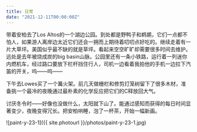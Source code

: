 ```yaml
---
title: 日常
date: "2021-12-11T00:00:00Z"
---
```


带着安柏去了Los Altos的一个湖边公园。到处都是野鸭子和鹈鹕，它们一点都不怕人，如果游人离岸边太近它们还会一拥而上期待着叨叨点好吃的。继续走着有一片大草坪。美国似乎最不缺的就是草坪。看起来空空旷旷却需要很多时间去维护。远处是去年被烧成炭的big basin山脉。公园里还有一条小铁路，运行着一列迷你内燃机车，经过路口要放下栏杆挡住行人，司机一边看着我拍他的手机一边拉下汽笛的开关，呜——呜——

下午去Lowes买了一个篝火架。前几天做栅栏和修剪灯笼树留下了很多木材，准备挑一个最冷的夜晚通过最朴素的化学反应把它们的C释放回大气。

讨厌冬令时——好像也没做什么，太阳就下山了。能通过感知而获得的每日时间显著变少，夜晚变得冗长。把安柏哄睡，泡了一杯茶，开始一幅新画。

![paint-y-23-1]({{ site.photourl }}/photos/paint-y-23-1.jpg)